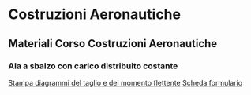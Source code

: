 # Costruzioni Aeronautiche
## Materiali Corso Costruzioni Aeronautiche
### Ala a sbalzo con carico distribuito costante
[Stampa diagrammi del taglio e del momento flettente](https://github.com/giulianodeledda/costruzioni_aeronautiche/blob/master/Ala-a-sbalzo.py)
[Scheda formulario](https://github.com/giulianodeledda/costruzioni_aeronautiche/blob/master/Scheda-Caso01.pdf)
